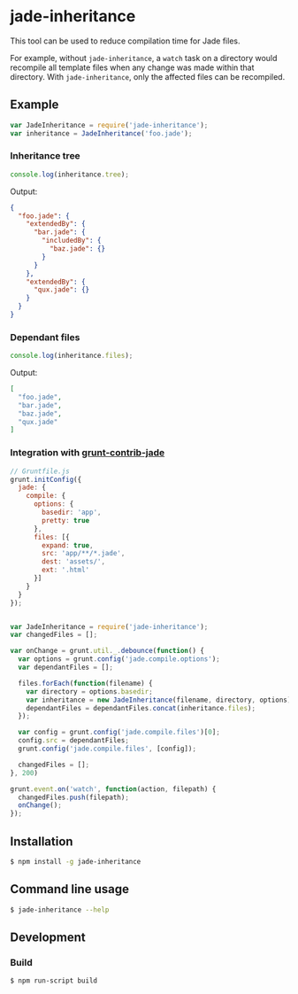 # jade-inheritance
This tool can be used to reduce compilation time for Jade files.

For example, without `jade-inheritance`, a `watch` task on a directory would recompile all template files when any change was made within that directory. With `jade-inheritance`, only the affected files can be recompiled.


## Example
```javascript
var JadeInheritance = require('jade-inheritance');
var inheritance = JadeInheritance('foo.jade');
```

### Inheritance tree
```javascript
console.log(inheritance.tree);
```

Output:
```json
{
  "foo.jade": {
    "extendedBy": {
      "bar.jade": {
        "includedBy": {
          "baz.jade": {}
        }
      }
    },
    "extendedBy": {
      "qux.jade": {}
    }
  }
}
```

### Dependant files
```javascript
console.log(inheritance.files);
```

Output:
```json
[
  "foo.jade",
  "bar.jade",
  "baz.jade",
  "qux.jade"
]
```

### Integration with [grunt-contrib-jade](https://github.com/gruntjs/grunt-contrib-jade)
```javascript
// Gruntfile.js
grunt.initConfig({
  jade: {
    compile: {
      options: {
        basedir: 'app',
        pretty: true
      },
      files: [{
        expand: true,
        src: 'app/**/*.jade',
        dest: 'assets/',
        ext: '.html'
      }]
    }
  }
});


var JadeInheritance = require('jade-inheritance');
var changedFiles = [];

var onChange = grunt.util._.debounce(function() {
  var options = grunt.config('jade.compile.options');
  var dependantFiles = [];

  files.forEach(function(filename) {
    var directory = options.basedir;
    var inheritance = new JadeInheritance(filename, directory, options);
    dependantFiles = dependantFiles.concat(inheritance.files);
  });

  var config = grunt.config('jade.compile.files')[0];
  config.src = dependantFiles;
  grunt.config('jade.compile.files', [config]);

  changedFiles = [];
}, 200)

grunt.event.on('watch', function(action, filepath) {
  changedFiles.push(filepath);
  onChange();
});
```

## Installation
```sh
$ npm install -g jade-inheritance
```

## Command line usage
```sh
$ jade-inheritance --help
```

## Development
### Build
```sh
$ npm run-script build
```
